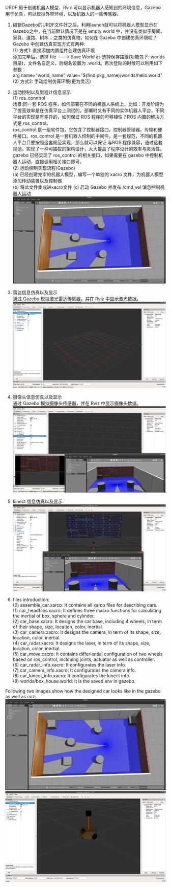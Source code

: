  URDF 用于创建机器人模型、Rviz 可以显示机器人感知到的环境信息，Gazebo 用于仿真，可以模拟外界环境，以及机器人的一些传感器。  

1. 编辑Gazebo的URDF文件好之后，利用launch就可以将机器人模型显示在 Gazebo之中，在当前默认情况下是在 empty world 中，并没有类似于房间、家具、道路、树木... 之类的仿真物，如何在 Gazebo 中创建仿真环境呢？Gazebo 中创建仿真实现方式有两种:  
   (1) 方式1: 直接添加内置组件创建仿真环境  
       添加完毕后，选择 file ---> Save World as 选择保存路径(功能包下: worlds 目录)，文件名自定义，后缀名设置为 .world。再次登陆的时候可以利用如下参数：  
       arg name="world_name" value="$(find pkg_name)/worlds/hello.world"  
   (2) 方式2: 手动绘制仿真环境(更为灵活)  

2. 运动控制以及里程计信息显示  
   (1) ros_conntrol  
       场景:同一套 ROS 程序，如何部署在不同的机器人系统上，比如：开发阶段为了提高效率是在仿真平台上测试的，部署时又有不同的实体机器人平台，不同平台的实现是有差异的，如何保证 ROS 程序的可移植性？ROS 内置的解决方式是 ros_control。  
       ros_control:是一组软件包，它包含了控制器接口，控制器管理器，传输和硬件接口。ros_control 是一套机器人控制的中间件，是一套规范，不同的机器人平台只要按照这套规范实现，那么就可以保证 与ROS 程序兼容，通过这套规范，实现了一种可插拔的架构设计，大大提高了程序设计的效率与灵活性。  
       gazebo 已经实现了 ros_control 的相关接口，如果需要在 gazebo 中控制机器人运动，直接调用相关接口即可。  
   (2) 运动控制实现流程(Gazebo)  
       (a) 已经创建完毕的机器人模型，编写一个单独的 xacro 文件，为机器人模型添加传动装置以及控制器  
       (b) 将此文件集成进xacro文件
       (c) 启动 Gazebo 并发布 /cmd_vel 消息控制机器人运动  
![image](https://github.com/wenkaifool/ROS/blob/master/Robot/Robot_System_Simulation/Robot_Env_Modelling/image/gazebo.png)  
3. 雷达信息仿真以及显示  
   通过 Gazebo 模拟激光雷达传感器，并在 Rviz 中显示激光数据。  
![image](https://github.com/wenkaifool/ROS/blob/master/Robot/Robot_System_Simulation/Robot_Env_Modelling/image/laser.png)  
4. 摄像头信息仿真以及显示  
   通过 Gazebo 模拟摄像头传感器，并在 Rviz 中显示摄像头数据。  
![image](https://github.com/wenkaifool/ROS/blob/master/Robot/Robot_System_Simulation/Robot_Env_Modelling/image/rgb_cam.png)  
5. kinect 信息仿真以及显示  
![image](https://github.com/wenkaifool/ROS/blob/master/Robot/Robot_System_Simulation/Robot_Env_Modelling/image/kinect.png)  

6. files introduction:  
(0) assemble_car.xarco: It contains all xarco files for describing cars.  
(1) car_headfiles.xacro: It defines three macro functions for calculating the inertial of box, sphere and cylinder.  
(2) car_base.xacro: It designs the car base, including 4 wheels, in term of their shape, size, location, color, inertial.  
(3) car_camera.xacro: It designs the camera, in term of its shape, size, location, color, inertial.   
(4) car_radar.xacro: It designs the laser, in term of its shape, size, location, color, inertial.   
(5) car_move.xacro: It contains differiential configuration of two wheels based on ros_control, inclduing joints, actuator as well as controller.  
(6) car_radar_info.xacro:  It configurates the laser info.  
(7) car_camera_info.xacro: It configurates the camera info.    
(8) car_kinect_info.xacro:  It configurates the kinect info.   
(9) worlds/box_house.world: It is the saved env in gazebo.  

Following two images show how the designed car looks like in the gazebo as well as rviz:  
![image](https://github.com/wenkaifool/ROS/blob/master/Robot/Robot_System_Simulation/Robot_Env_Modelling/image/gazebo.png)  
![image](https://github.com/wenkaifool/ROS/blob/master/Robot/Robot_System_Simulation/Robot_Env_Modelling/image/rviz.png)  

